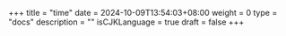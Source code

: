 +++
title = "time"
date = 2024-10-09T13:54:03+08:00
weight = 0
type = "docs"
description = ""
isCJKLanguage = true
draft = false
+++
